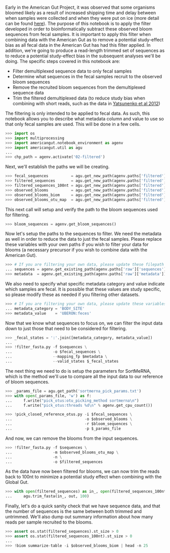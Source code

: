 Early in the American Gut Project, it was observed that some organisms bloomed likely as a result of increased shipping time and delay between when samples were collected and when they were put on ice (more detail can be found [here](http://americangut.org/?page_id=277)). The purpose of this notebook is to apply the filter developed in order to bioinformatically subtract these observed bloom sequences from fecal samples. It is important to apply this filter when combining data with the American Gut as to remove a potential study-effect bias as all fecal data in the American Gut has had this filter applied. In addition, we're going to produce a read-length trimmed set of sequences as to reduce a potential study-effect bias in the subsequent analyses we'll be doing. The specific steps covered in this notebook are:

* Filter demultiplexed sequence data to only fecal samples
* Determine what sequences in the fecal samples recruit to the observed bloom sequences
* Remove the recruited bloom sequences from the demultiplexed sequence data
* Trim the filtered demultiplexed data (to reduce study bias when combining with short reads, such as the data in [Yatsunenko et al 2012](http://www.nature.com/nature/journal/v486/n7402/abs/nature11053.html))

The filtering is only intended to be applied to fecal data. As such, this notebook allows you to describe what metadata column and value to use so that only fecal samples are used. This will be done in a few cells.

```python
>>> import os
>>> import multiprocessing
>>> import americangut.notebook_environment as agenv
>>> import americangut.util as agu
...
>>> chp_path = agenv.activate('02-filtered')
```

Next, we'll establish the paths we will be creating.

```python
>>> fecal_sequences          = agu.get_new_path(agenv.paths['filtered']['fecal-sequences'])
>>> filtered_sequences       = agu.get_new_path(agenv.paths['filtered']['sequences-notrim'])
>>> filtered_sequences_100nt = agu.get_new_path(agenv.paths['filtered']['sequences-100nt'])
>>> observed_blooms          = agu.get_new_path(agenv.paths['filtered']['observed-blooms'])
>>> observed_blooms_biom     = agu.get_new_path(agenv.paths['filtered']['observed-blooms-biom'])
>>> observed_blooms_otu_map  = agu.get_new_path(agenv.paths['filtered']['observed-blooms-otu-map'])
```

This next call will setup and verify the path to the bloom sequences used for filtering.

```python
>>> bloom_sequences = agenv.get_bloom_sequences()
```

Now let's setup the paths to the sequences to filter. We need the metadata as well in order to reduce the data to just the fecal samples. Please replace these variables with your own paths if you wish to filter your data for blooms (a necessary precursor if you wish to combine data with the American Gut).

```python
>>> # If you are filtering your own data, please update these filepath variables as necessary
... sequences = agenv.get_existing_path(agenv.paths['raw']['sequences'])
>>> metadata  = agenv.get_existing_path(agenv.paths['raw']['metadata'])
```

We also need to specify what specific metadata category and value indicate which samples are fecal. It is possible that these values are study specific, so please modify these as needed if you filtering other datasets.

```python
>>> # If you are filtering your own data, please update these variables to reflect your mapping file
... metadata_category = 'BODY_SITE'
>>> metadata_value    = 'UBERON:feces'
```

Now that we know what sequences to focus on, we can filter the input data down to just those that need to be considered for filtering.

```python
>>> _fecal_states = ':'.join([metadata_category, metadata_value])
...
>>> !filter_fasta.py -f $sequences \
...                  -o $fecal_sequences \
...                  --mapping_fp $metadata \
...                  --valid_states $_fecal_states
```

The next thing we need to do is setup the parameters for SortMeRNA, which is the method we'll use to compare all the input data to our reference of bloom sequences.

```python
>>> _params_file = agu.get_path('sortmerna_pick_params.txt')
>>> with open(_params_file, 'w') as f:
...     f.write("pick_otus:otu_picking_method sortmerna\n")
...     f.write("pick_otus:threads %d\n" % agenv.get_cpu_count())
```

```python
>>> !pick_closed_reference_otus.py -i $fecal_sequences \
...                                -o $observed_blooms \
...                                -r $bloom_sequences \
...                                -p $_params_file
```

And now, we can remove the blooms from the input sequences.

```python
>>> !filter_fasta.py -f $sequences \
...                  -m $observed_blooms_otu_map \
...                  -n \
...                  -o $filtered_sequences
```

As the data have now been filtered for blooms, we can now trim the reads back to 100nt to minimize a potential study effect when combining with the Global Gut.

```python
>>> with open(filtered_sequences) as in_, open(filtered_sequences_100nt, 'w') as out:
...     agu.trim_fasta(in_, out, 100)
```

Finally, let's do a quick sanity check that we have sequence data, and that the number of sequences is the same between both trimmed and untrimmed. We'll also dump out summary information about how many reads per sample recruited to the blooms.

```python
>>> assert os.stat(filtered_sequences).st_size > 0
>>> assert os.stat(filtered_sequences_100nt).st_size > 0
...
>>> !biom summarize-table -i $observed_blooms_biom | head -n 25
```

